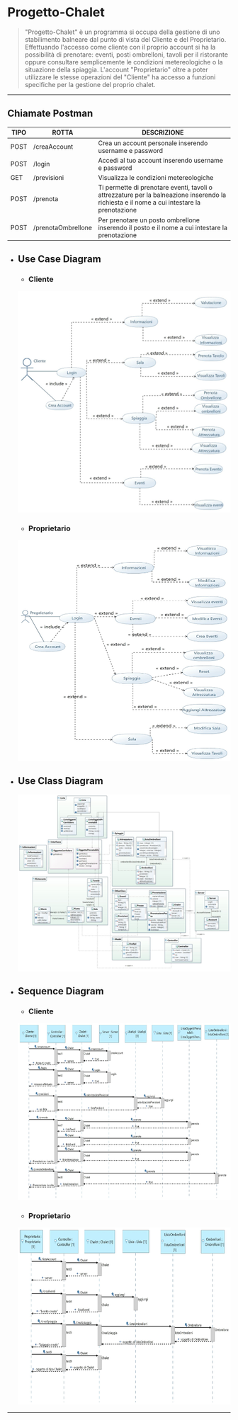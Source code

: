 # Progetto-Chalet

> "Progetto-Chalet" è un programma si occupa della gestione di uno stabilimento balneare dal punto di vista del Cliente e del Proprietario.
> Effettuando l'accesso come cliente con il proprio account si ha la possibilità di prenotare: eventi, posti ombrelloni, tavoli per il ristorante oppure
> consultare semplicemente le condizioni metereologiche o la situazione della spiaggia.
> L'account "Proprietario" oltre a poter utilizzare le stesse operazioni del "Cliente" ha accesso a funzioni specifiche per la gestione del proprio chalet.

***

## Chiamate Postman

TIPO |ROTTA|DESCRIZIONE
------ | ------|----------
POST|/creaAccount|Crea un account personale inserendo username e password
POST|/login|Accedi al tuo account inserendo username e password
GET|/previsioni|Visualizza le condizioni metereologiche
POST|/prenota|Ti permette di prenotare eventi, tavoli o attrezzature per la balneazione inserendo la richiesta e il nome a cui intestare la prenotazione
POST|/prenotaOmbrellone|Per prenotare un posto ombrellone inserendo il posto e il nome a cui intestare la prenotazione

- ## Use Case Diagram
  
  - ### Cliente
  
  <div align="center"><img src="https://github.com/Luca-Marcianesi/Progetto-chalet/blob/master/img/Cliente.jpg" width="500" height="500" ></div>
     
     
  - ### Proprietario
  <div align="center"><img src="https://github.com/Luca-Marcianesi/Progetto-chalet/blob/master/img/Proprietario.jpg" width="500" height="500" ></div>

     
- ## Use Class Diagram
  <div align="center"><img src="https://github.com/Luca-Marcianesi/Progetto-chalet/blob/master/img/Uso%20delle%20classi%20Class%20Diagram.jpg" width="600" height="400" ></div>
  
     
- ## Sequence Diagram

  - ### Cliente
  <div align="center"><img src="https://github.com/Luca-Marcianesi/Progetto-chalet/blob/master/img/Diagramma%20delle%20sequenze%20Cliente.jpg" width="600" height="400" ></div>
  

  - ### Proprietario
  <div align="center"><img src="https://raw.githubusercontent.com/Luca-Marcianesi/Progetto-chalet/master/img/Uso%20delle%20classi%20Sequence%20Diagram%20Proprietario.jpg" width="600" height="400" ></div>


*** 
